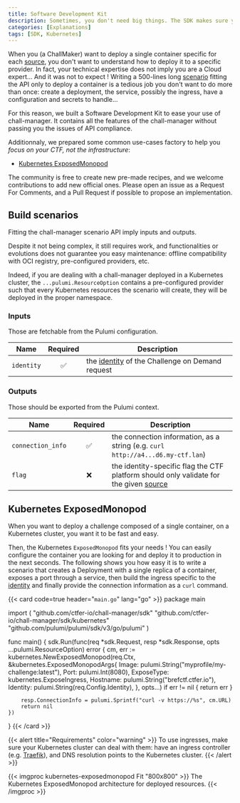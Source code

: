 ```yaml
---
title: Software Development Kit
description: Sometimes, you don't need big things. The SDK makes sure you don't need to be a DevOps.
categories: [Explanations]
tags: [SDK, Kubernetes]
---
```


When you (a ChallMaker) want to deploy a single container specific for each [source](/docs/chall-manager/glossary#source), you don't want to understand how to deploy it to a specific provider. In fact, your technical expertise does not imply you are a Cloud expert... And it was not to expect !
Writing a 500-lines long [scenario](/docs/chall-manager/glossary#scenario) fitting the API only to deploy a container is a tedious job you don't want to do more than once: create a deployment, the service, possibly the ingress, have a configuration and secrets to handle...

For this reason, we built a Software Development Kit to ease your use of chall-manager.
It contains all the features of the chall-manager without passing you the issues of API compliance.

Additionnaly, we prepared some common use-cases factory to help you _focus on your CTF, not the infrastructure_:
- [Kubernetes ExposedMonopod](#kubernetes-exposedmonopod)

The community is free to create new pre-made recipes, and we welcome contributions to add new official ones. Please open an issue as a Request For Comments, and a Pull Request if possible to propose an implementation.

## Build scenarios

Fitting the chall-manager scenario API imply inputs and outputs.

Despite it not being complex, it still requires work, and functionalities or evolutions does not guarantee you easy maintenance: offline compatibility with OCI registry, pre-configured providers, etc.

Indeed, if you are dealing with a chall-manager deployed in a Kubernetes cluster, the `...pulumi.ResourceOption` contains a pre-configured provider such that every Kubernetes resources the scenario will create, they will be deployed in the proper namespace.

### Inputs

Those are fetchable from the Pulumi configuration.

| Name | Required | Description |
|---|:---:|---|
| `identity` | ✅ | the [identity](/docs/chall-manager/glossary#identity) of the Challenge on Demand request |

### Outputs

Those should be exported from the Pulumi context.

| Name | Required | Description |
|---|:---:|---|
| `connection_info` | ✅ | the connection information, as a string (e.g. `curl http://a4...d6.my-ctf.lan`) |
| `flag` | ❌ | the identity-specific flag the CTF platform should only validate for the given [source](/docs/chall-manager/glossary#source) |

## Kubernetes ExposedMonopod

When you want to deploy a challenge composed of a single container, on a Kubernetes cluster, you want it to be fast and easy.

Then, the Kubernetes `ExposedMonopod` fits your needs ! You can easily configure the container you are looking for and deploy it to production in the next seconds.
The following shows you how easy it is to write a scenario that creates a Deployment with a single replica of a container, exposes a port through a service, then build the ingress specific to the [identity](/docs/chall-manager/glossary#identity) and finally provide the connection information as a `curl` command.

{{< card code=true header="`main.go`" lang="go" >}}
package main

import (
	"github.com/ctfer-io/chall-manager/sdk"
	"github.com/ctfer-io/chall-manager/sdk/kubernetes"
	"github.com/pulumi/pulumi/sdk/v3/go/pulumi"
)

func main() {
	sdk.Run(func(req *sdk.Request, resp *sdk.Response, opts ...pulumi.ResourceOption) error {
		cm, err := kubernetes.NewExposedMonopod(req.Ctx, &kubernetes.ExposedMonopodArgs{
			Image:      pulumi.String("myprofile/my-challenge:latest"),
			Port:       pulumi.Int(8080),
			ExposeType: kubernetes.ExposeIngress,
			Hostname:   pulumi.String("brefctf.ctfer.io"),
			Identity:   pulumi.String(req.Config.Identity),
		}, opts...)
		if err != nil {
			return err
		}

		resp.ConnectionInfo = pulumi.Sprintf("curl -v https://%s", cm.URL)
		return nil
	})
}
{{< /card >}}

{{< alert title="Requirements" color="warning" >}}
To use ingresses, make sure your Kubernetes cluster can deal with them: have an ingress controller (e.g. [Traefik](https://traefik.io/)), and DNS resolution points to the Kubernetes cluster.
{{< /alert >}}

{{< imgproc kubernetes-exposedmonopod Fit "800x800" >}}
The Kubernetes ExposedMonopod architecture for deployed resources.
{{< /imgproc >}}

<!-- TODO provide ExposedMonopod configuration (attributes, required/optional, type, description) -->
